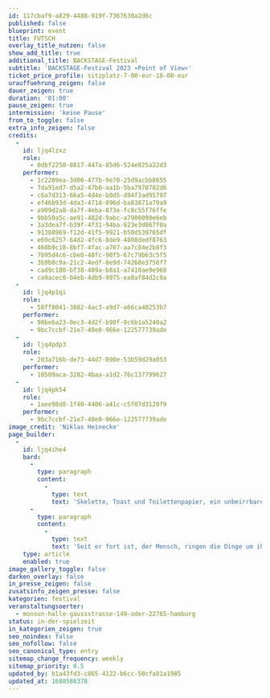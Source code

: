 ```yaml
---
id: 117cbaf9-a829-4488-919f-7367630a2d6c
published: false
blueprint: event
title: FUTSCH
overlay_title_nutzen: false
show_add_title: true
additional_title: BACKSTAGE-Festival
subtitle: 'BACKSTAGE-Festival 2023 »Point of View«'
ticket_price_profile: sitzplatz-7-00-eur-18-00-eur
urauffuehrung_zeigen: false
dauer_zeigen: true
duration: '01:00'
pause_zeigen: true
intermission: 'keine Pause'
from_to_toggle: false
extra_info_zeigen: false
credits:
  -
    id: ljq4lzxz
    role:
      - 0dbf2250-8817-447a-85d6-524e025a22d3
    performer:
      - 1c2289ea-3d06-477b-9e70-25d9acbb8655
      - 7da91ed7-d5a2-47b0-aa1b-5ba7978782d6
      - c6a7d313-66a5-4d4e-b0d5-d94f3ad95797
      - ef46b93d-4da3-471d-896d-ba83871a79a9
      - a909d2a8-da7f-4eba-873e-fc8c55f76ffe
      - 9bb50a5c-ae91-482d-9abc-a7908090e6eb
      - 3a3dea7f-b39f-4f31-94ba-623e3d867f0a
      - 91388969-f12d-41f5-9921-b50d539765df
      - e69c6257-64d2-4fc6-8de9-4808dedf8763
      - 460b9c18-8bf7-4fac-a707-aa7c84e2b8f3
      - 7b95d4c6-cbe0-48fc-90f5-67c79b63c5f5
      - 3b9b0c9a-21c2-4edf-8e9d-74268e3750f7
      - cad9c180-bf38-489a-b8a1-a7410ae9e968
      - ca9acec0-04eb-4db9-9975-ea8af84d2c9a
  -
    id: ljq4p1qi
    role:
      - 58ff8041-3882-4ac3-a9d7-a66ca48253b7
    performer:
      - 98be6a23-0ec3-4d2f-b90f-9c6b1a5240a2
      - 9bc7ccbf-21e7-40e0-966e-122577739ade
  -
    id: ljq4pdp3
    role:
      - 203a716b-de73-44d7-890e-53b59d29a053
    performer:
      - 10509aca-3282-4baa-a1d2-76c137799627
  -
    id: ljq4pk54
    role:
      - 1aee98d8-1f40-4406-a41c-c5f07d3120f9
    performer:
      - 9bc7ccbf-21e7-40e0-966e-122577739ade
image_credit: 'Niklas Heinecke'
page_builder:
  -
    id: ljq4ihe4
    bard:
      -
        type: paragraph
        content:
          -
            type: text
            text: 'Skelette, Toast und Toilettenpapier, ein unbeirrbarer Staubsaugroboter, ein Western in Dauerschleife und ein sprechendes Klo….'
      -
        type: paragraph
        content:
          -
            type: text
            text: 'Seit er fort ist, der Mensch, ringen die Dinge um ihren Wert, wissend, dass auch ihre Zeit vergangen ist…. Es ist ein Stück aus Sicht der Hinterbliebenen, der Nachfahren, des Abfalls…aus Sicht der Dinge, die als große Errungenschaften gefeiert wurden und deren Relevanz nun niemand mehr fühlt. Ein Aufatmen könnte es sein…'
    type: article
    enabled: true
image_gallery_toggle: false
darken_overlay: false
in_presse_zeigen: false
zusatsinfo_zeigen_presse: false
kategorien: festival
veranstaltungsoerter:
  - monsun-halle-gaussstrasse-149-oder-22765-hamburg
status: in-der-spielzeit
in_kategorien_zeigen: true
seo_noindex: false
seo_nofollow: false
seo_canonical_type: entry
sitemap_change_frequency: weekly
sitemap_priority: 0.5
updated_by: b1a43fd3-c865-4122-b6cc-50cfa81a1985
updated_at: 1688586378
---
```

